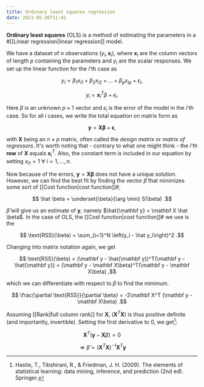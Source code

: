 ```yaml
---
title: Ordinary least squares regression
date: 2021-05-26T11:42
---
```


**Ordinary least squares** (OLS) is a method of estimating the parameters in a #[[Linear regression|linear regression]] model. 

We have a dataset of $n$ observations $(y_i, \mathbf x_i)$, where $\mathbf x_i$ are the column vectors of length $p$ containing the parameters and $y_i$ are the scalar responses. We set up the linear function for the $i$'th case as

$$ y_i = \beta_1 x_{i1} + \beta_2 x_{i2} + \dots + \beta_p x_{ip} + \epsilon_i,$$

$$ y_i = \mathbf x^T_i\beta + \epsilon_i .$$

Here $\beta$ is an unknown $p\times 1$ vector and $\epsilon_i$ is the error of the model in the $i$'th case. So for all $i$ cases, we write the total equation on matrix form as

$$ \mathbf y = \mathbf X\mathbf \beta + \mathbf \epsilon ,$$

with $\mathbf X$ being an $n\times p$ matrix, often called the *design matrix* or *matrix of regressors*. It's worth noting that - contrary to what one might think - the $i$'th **row** of $\mathbf X$ equals $\mathbf x_i^T$. Also, the constant term is included in our equation by setting $x_{i1} = 1\ \forall\ i=1,\dots, n$.

Now because of the errors, $\mathbf y = \mathbf X\mathbf \beta$ does not have a unique solution. However, we can find the best fit by finding the vector $\hat \beta$ that minimizes some sort of [[Cost function|cost function]]#,

$$ \hat \beta = \underset{\beta}{\arg \min} S(\beta) .$$

$\hat \beta$ will give us an estimate of $\mathbf y$, namely $\hat{\mathbf y} = \mathbf X \hat \beta$. In the case of OLS, the [[Cost function|cost function]]# we use is the 

$$ \text{RSS}(\beta) = \sum_{i=1}^N \left(y_i - \hat y_i\right)^2 .$$

Changing into matrix notation again, we get

$$ \text{RSS}(\beta) = (\mathbf y - \hat{\mathbf y})^T(\mathbf y - \hat{\mathbf y}) = (\mathbf y  - \mathbf X\beta)^T(\mathbf y - \mathbf X\beta) ,$$

which we can differentiate with respect to $\beta$ to find the minimum.

$$ \frac{\partial \text{RSS}}{\partial \beta} = -2\mathbf X^T (\mathbf y - \mathbf X\beta) .$$

Assuming [[Rank|full column rank]] for $\mathbf X$, $(\mathbf X^T \mathbf X)$ is thus positive definite (and importantly, invertible). Setting the first derivative to $0$, we get[^elements]:

$$ \mathbf X^T(\mathbf y - \mathbf X\beta) = 0$$

$$\Rightarrow \hat \beta = (\mathbf X^T\mathbf X)^{-1}\mathbf X^T \mathbf y $$

[^elements]: Hastie, T., Tibshirani, R., & Friedman, J. H. (2009). The elements of statistical learning: data mining, inference, and prediction (2nd ed). Springer.
